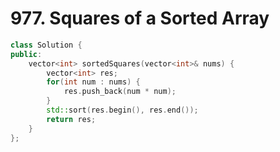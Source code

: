 # 977. Squares of a Sorted Array

```c++
class Solution {
public:
    vector<int> sortedSquares(vector<int>& nums) {
        vector<int> res;
        for(int num : nums) {
            res.push_back(num * num);
        }
        std::sort(res.begin(), res.end());
        return res;
    }
};
```

